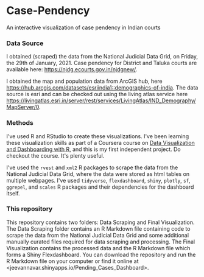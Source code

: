 # Case-Pendency
An interactive visualization of case pendency in Indian courts

### Data Source

I obtained (scraped) the data from the National Judicial Data Grid, on Friday, the 29th of January, 2021. Case pendency for District and Taluka courts are available here: <https://njdg.ecourts.gov.in/njdgnew/>.

I obtained the map and population data from ArcGIS hub, here <https://hub.arcgis.com/datasets/esriindia1::demographics-of-india>. The data source is esri and can be checked out using the living atlas service here <https://livingatlas.esri.in/server/rest/services/LivingAtlas/IND_Demography/MapServer/0>.


### Methods

I've used R and RStudio to create these visualizations. I've been learning these visualization skills as part of a Coursera course on [Data Visualization and Dashboarding with R](https://www.coursera.org/specializations/jhu-data-visualization-dashboarding-with-r), and this is my first independent project. Do checkout the course. It's plenty useful.

I've used the `rvest` and `xml2` R packages to scrape the data from the National Judicial Data Grid, where the data were stored as html tables on multiple webpages. I've used `tidyverse`, `flexdashboard`, `shiny`, `plotly`, `sf`, `ggrepel`, and `scales` R packages and their dependencies for the dashboard itself. 

### This repository

This repository contains two folders: Data Scraping and Final Visualization. The Data Scraping folder contains an R Markdown file containing code to scrape the  data from the National Judicial Data Grid and some additional manually curated files required for data scraping and processing. The Final Visualization contains the processed data and the R Markdown file which forms a Shiny Flexdashboard. You can download the repository and run the R Markdown file on your computer or find it online at <jeevannavar.shinyapps.io/Pending_Cases_Dashboard>.

